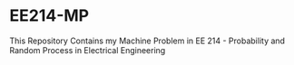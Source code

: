 # EE214-MP
This Repository Contains my Machine Problem in EE 214 - Probability and Random Process in Electrical Engineering
